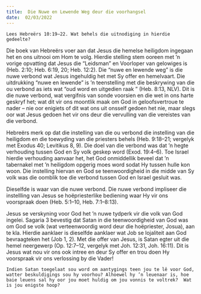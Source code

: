 ```yaml
---
title:  Die Nuwe en Lewende Weg deur die voorhangsel
date:  02/03/2022
---
```


`Lees Hebreërs 10:19–22. Wat behels die uitnodiging in hierdie gedeelte?`

Die boek van Hebreërs voer aan dat Jesus die hemelse heiligdom ingegaan het en ons uitnooi om Hom te volg.  Hierdie stelling stem ooreen met ’n vorige opvatting dat Jesus die “Leidsman” en Voorloper van gelowiges is (Heb. 2:10; Heb. 6:19, 20; Heb. 12:2). Die “nuwe en lewende weg” is die nuwe verbond wat Jesus ingehuldig het met Sy offer en hemelvaart.  Die uitdrukking  “nuwe en lewende” is ’n teenstelling met die beskrywing van die ou verbond as iets wat “oud word en uitgedien raak ” (Heb. 8:13, NLV). Dit is die nuwe verbond, wat vergifnis van sonde voorsien en die wet in ons harte geskryf het;  wat dit vir ons moontlik maak om God in geloofsvertroue te nader – nie oor enigiets of dit wat ons uit onsself gedoen het nie, maar slegs oor wat Jesus gedoen het vir ons deur die vervulling van die vereistes van die verbond.

Hebreërs merk op dat die instelling van die ou verbond die instelling van die heiligdom en die toewyding van die priesters behels (Heb. 9:18–21; vergelyk met Exodus 40; Levitikus 8, 9). Die doel van die verbond was dat ’n hegte verhouding tussen God en Sy volk geskep word (Exod. 19:4–6). Toe Israel hierdie verhouding aanvaar het, het God onmiddellik beveel dat ’n tabernakel met ’n heiligdom opgerig moes word sodat Hy tussen hulle kon woon. Die instelling hiervan en God se teenwoordigheid in die midde van Sy volk was die oomblik toe die verbond tussen God en Israel gesluit was.

Dieselfde is waar van die nuwe verbond. Die nuwe verbond impliseer die instellling van Jesus se hoëpriesterlike bediening waar Hy vir ons voorspraak doen (Heb. 5:1–10, Heb. 7:1–8:13).

Jesus se verskyning voor God het ’n nuwe tydperk vir die volk van God ingelei.  Sagaria 3 bevestig dat Satan in die teenwoordigheid van God was om God se volk (wat verteenwoordig word deur die hoëpriester, Josua), aan te kla. Hierdie aanklaer is dieselfde aanklaer wat Job se lojaliteit aan God bevraagteken het (Job 1, 2). Met die offer van Jesus, is Satan egter uit die hemel neergewerp (Op. 12:7–12, vergelyk met Joh. 12:31, Joh. 16:11). Dit is  Jesus wat nou vir ons ook intree en deur Sy offer en trou doen Hy voorspraak vir ons verlossing by die Vader!

`Indien Satan toegelaat sou word om aantygings teen jou te lê voor God, watter beskuldigings sou hy voorhou? Alhoewel hy ’n leuenaar is, hoe baie leuens sal hy oor jou moet huldig om jou vonnis te voltrek?  Wat is jou enigste hoop?`